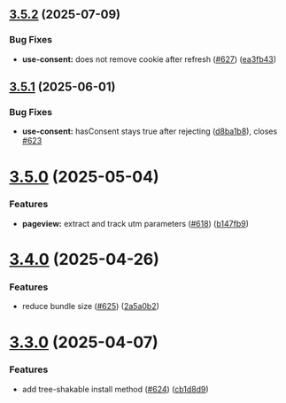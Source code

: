 ## [3.5.2](https://github.com/MatteoGabriele/vue-gtag/compare/v3.5.1...v3.5.2) (2025-07-09)


### Bug Fixes

* **use-consent:** does not remove cookie after refresh ([#627](https://github.com/MatteoGabriele/vue-gtag/issues/627)) ([ea3fb43](https://github.com/MatteoGabriele/vue-gtag/commit/ea3fb43f455c975e699d48ef42eb60bd99e16bde))

## [3.5.1](https://github.com/MatteoGabriele/vue-gtag/compare/v3.5.0...v3.5.1) (2025-06-01)


### Bug Fixes

* **use-consent:** hasConsent stays true after rejecting ([d8ba1b8](https://github.com/MatteoGabriele/vue-gtag/commit/d8ba1b8cce127c7487df4ca37269953205dbb5d6)), closes [#623](https://github.com/MatteoGabriele/vue-gtag/issues/623)

# [3.5.0](https://github.com/MatteoGabriele/vue-gtag/compare/v3.4.0...v3.5.0) (2025-05-04)


### Features

* **pageview:** extract and track utm parameters ([#618](https://github.com/MatteoGabriele/vue-gtag/issues/618)) ([b147fb9](https://github.com/MatteoGabriele/vue-gtag/commit/b147fb945ea476604f183326961c1f1819dfed86))

# [3.4.0](https://github.com/MatteoGabriele/vue-gtag/compare/v3.3.0...v3.4.0) (2025-04-26)


### Features

* reduce bundle size  ([#625](https://github.com/MatteoGabriele/vue-gtag/issues/625)) ([2a5a0b2](https://github.com/MatteoGabriele/vue-gtag/commit/2a5a0b26309ba0c98738e6f3330296d8eed6366f))

# [3.3.0](https://github.com/MatteoGabriele/vue-gtag/compare/v3.2.0...v3.3.0) (2025-04-07)


### Features

* add tree-shakable install method ([#624](https://github.com/MatteoGabriele/vue-gtag/issues/624)) ([cb1d8d9](https://github.com/MatteoGabriele/vue-gtag/commit/cb1d8d9c1a8a616915871819b433bd6734702404))
